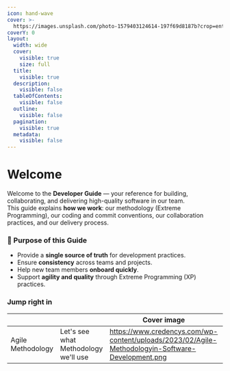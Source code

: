 ```yaml
---
icon: hand-wave
cover: >-
  https://images.unsplash.com/photo-1579403124614-197f69d8187b?crop=entropy&cs=srgb&fm=jpg&ixid=M3wxOTcwMjR8MHwxfHNlYXJjaHwzfHxTb2Z0d2FyZXxlbnwwfHx8fDE3NTc4OTYyMTd8MA&ixlib=rb-4.1.0&q=85
coverY: 0
layout:
  width: wide
  cover:
    visible: true
    size: full
  title:
    visible: true
  description:
    visible: false
  tableOfContents:
    visible: false
  outline:
    visible: false
  pagination:
    visible: true
  metadata:
    visible: false
---
```


# Welcome

Welcome to the **Developer Guide** — your reference for building, collaborating, and delivering high-quality software in our team.\
This guide explains **how we work**: our methodology (Extreme Programming), our coding and commit conventions, our collaboration practices, and our delivery process.

### 🎯 Purpose of this Guide

* Provide a **single source of truth** for development practices.
* Ensure **consistency** across teams and projects.
* Help new team members **onboard quickly**.
* Support **agility and quality** through Extreme Programming (XP) practices.

### Jump right in

<table data-view="cards"><thead><tr><th></th><th></th><th data-hidden data-card-cover data-type="image">Cover image</th><th data-hidden></th><th data-hidden data-card-target data-type="content-ref"></th><th data-hidden data-type="image">Cover image (dark)</th></tr></thead><tbody><tr><td>Agile Methodology</td><td>Let's see what Methodology we'll use</td><td data-object-fit="contain"><a href="https://www.credencys.com/wp-content/uploads/2023/02/Agile-Methodologyin-Software-Development.png">https://www.credencys.com/wp-content/uploads/2023/02/Agile-Methodologyin-Software-Development.png</a></td><td></td><td><a href="broken-reference">Broken link</a></td><td><a href="https://www.credencys.com/wp-content/uploads/2023/02/Agile-Methodologyin-Software-Development.png">https://www.credencys.com/wp-content/uploads/2023/02/Agile-Methodologyin-Software-Development.png</a></td></tr></tbody></table>

